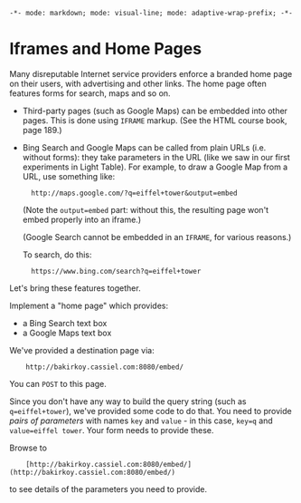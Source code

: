 `-*- mode: markdown; mode: visual-line; mode: adaptive-wrap-prefix; -*-`

# Iframes and Home Pages

Many disreputable Internet service providers enforce a branded home page on their users, with advertising and other links. The home page often features forms for search, maps and so on.

- Third-party pages (such as Google Maps) can be embedded into other pages. This is done using `IFRAME` markup. (See the HTML course book, page 189.)

- Bing Search and Google Maps can be called from plain URLs (i.e. without forms): they take parameters in the URL (like we saw in our first experiments in Light Table). For example, to draw a Google Map from a URL, use something like:

        http://maps.google.com/?q=eiffel+tower&output=embed
  
  (Note the `output=embed` part: without this, the resulting page won't embed properly into an iframe.)
  
  (Google Search cannot be embedded in an <CODE>IFRAME</CODE>, for various reasons.)
  
  To search, do this:

        https://www.bing.com/search?q=eiffel+tower
        
Let's bring these features together.

Implement a "home page" which provides:

- a Bing Search text box 
- a Google Maps text box

We've provided a destination page via:

        http://bakirkoy.cassiel.com:8080/embed/
        
You can <CODE>POST</CODE> to this page.

Since you don't have any way to build the query string (such as `q=eiffel+tower`), we've provided some code to do that. You need to provide *pairs of parameters* with names `key` and `value` - in this case, `key=q` and `value=eiffel tower`. Your form needs to provide these.

Browse to

        [http://bakirkoy.cassiel.com:8080/embed/](http://bakirkoy.cassiel.com:8080/embed/)

to see details of the parameters you need to provide.
